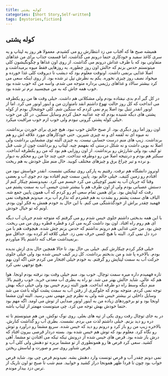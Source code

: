 ```yaml
---
title: کوله پشتی
categories: [Short Story,Self-written]
tags: [mystories,fiction]
---
```


<style type="text/css"> 
@font-face { font-family: 'Roya'; src: url('../../roya.ttf'); } 
.px-1 {
    font-family: Roya; direction: rtl;
}
</style> 

## کوله پشتی


همیشه صبح ها که آفتاب می زد انتظارش رو می کشیدم. معمولا هر روز یه لپتاپ و یه سری کاغذ سفید و خودکاری حتما درونم می گذاشت. اما قسمت جذاب برای من غذاهای متفاوتی بود که با ظرف غذاش درونم می گذاشت. از روی اون غذاها و چگونگیشون کلی ميتونستم حدس بزنم که حالش اون روز چطوره. یه روزهایی فقط میوه برمیداشت و اصلا غذایی برنمی داشت. اونوقت معلوم بود که دیشب تا دیروقت کلی غذا خورده و میخواد نصف روز چیزی نخوره. یکم به نظرش تپل تر شده بود. از روی اینکه سعی می کرد بیشتر سالاد و غذاهای رژیمی برداره متوجه می شدم. واسه من که خوب شده بود خوب همه جاش که به من میچسبید نرم تر شده بود. 

در کل گیر آدم بدی نیفتاده بودم ولی مشکلاتی هم داشت. خیلی وقت ها من رو یکطرفه می انداخت که کل روز حالت تهوع داشتم انقد نامتوازن من و اینور اونور می کرد. اما از اونور انقدر تنبل بود اصلا پرم نمی کردم که سنگین شم. کلی خوشحال بودم از کوله پشتی های دیگه شنیده بودم که چه عذابیه حمل کردم وسایل سنگین. در کل من خوب خیلی کوله پشتی گرونی نبودم ولی خوب ازم خوب مراقبت میکرد. 

اون روز اما روز دیگری بود. از صبح حالش خوب نبود. هیچ چیزی برای خوردن برنداشت. نه میوه ای نه لقمه ای و نه چیزی شیرین. حتی خودکارهای مورد علاقه اش رو هم برنداشت. زیپ های منم درست حسابی نیست. یه چیزی البته توی مشمایی برداشت ولی اصلا نه بویی داشت و نه شکل درستی که بفهمم چیه. لپتاپ رو برداشت چون از شب قبل تو کیف بود ولی شارژش رو برنداشت. از اون روزایی هم بود که من رو یکطرفه انداخت. سبکتر هم بودم و درنتیجه اصلا من رو دوطرفه ننداخت. حتی چند جا من رو محکم به دیوار و نرده و تیر چراغ برق و چیزهای مختلف کوبید. حال منم مثل خودش به هم ریخت. 

اونروز دانشگاه هم نرفت. رفتیم یه پارکی روی نیمکتی نشست. انقدر حواسش نبود من افتادم رو زمین کثیف. خیلی حالم بود. پایین سمت چپم افتاده بود دم جوی آب و بعضی وقتا که جریان آب یه تغییر کوچیکی می کرد خیسم می کرد. نمیدونستم چیکار کنم از دستش عصبانی بودم ولی از اون طرف هم با بیشتر شدن خیسی آب به سمت پشتم می رفت که لپتاپش بود. برای همین تمام سعی ام رو کردم که آب همون پایین جمع شه. الیاف های سمت پشتم رو بشدت به هم فشردم که نذارم آب بره. میدونم هیچوقت نمی فهمید چقدر براش از خودگذشتگی می کنم. با این حال بد خودم همش به فکر اون بودم. اونم که تو خیال خودش.

با این همه بدبختی داشتم جلوی خیس شدم رو می گرفتم که متوجه شدم جریان آب دیگه ای هم روم راه افتاد. اون بود داشت گریه می کرد و قطره قطره روی من می ریخت. چش بود. من حتی غذایی هم درونم نداشتم که حدس بزنم چش شده. هیچوقت هم با من درد دل نمی کرد. البته با هیچ کسی حرف نمی زد. خیلی کلافه ام کرده بود. حداقل منو برنمیداشت صاف کنه داشتم بالا میاوردم. 

خیلی فکر کردم چیکارش کنم. خیلی بی حال بود. تا حالا همچین حال بدی ازش ندیده بودم. بالاخره پا شد و من بدبختم برداشت. کل زیر کیف خیس شده بود ولی خیلی جلوی حرکت آب به سمت لپتاپش رو گرفتم. به خودم خیلی افتخار می کردم حتی اگه اون بهم هیچ توجهی نمی کرد. 

تازه فهمیدم داره میره سمت توچال. خوب بود. منم خیلی وقت بود نرفته بودم اونجا. هوا هم که عالی. شاید حالش بهتر می شد. تو راه یه بطری آب معدنی خرید. خوب رفتیم بالا. منم دیگه وسط راه دو طرفه انداخت. هنوز البته زیرم خیس بود ولی خیلی دیگه بهش توجه نمی کردم. متوجه بودم که جلوگیری از رفتن آب به سمت پشت کوله باعث می شد وسایل داخلی تر بیشتر خیس شه ولی به نظرم چیز مهمی نمی رسید. البته اون مشما اونجا بود و تو برخوردهای زیاده من به اینور اونور صدایی از توش می اومد. اگه مهم بود حتما خودش بهش توجه می کرد. چی میتونست مهمتر از لپتاپ باشه. 

در یه جای توچال رفت روی یکی از تپه های بغلی. روی نوک نوکش. من هم میتونستم تا ته دره رو دید بزنم. خیلی داشتم لذت می بردم. نشست. بطری آب رو گذاشت کنارش. بالاخره زیپ من رو باز کرد و درونم رو دید که خیس شده. سریع مشما رو درآورد و توش رو نگاه کرد. معلوم بود که توش هم خیس شده بود. بسته دردار قرصی بیرون افتاد که درش باز شده بود. قرص های خیس شده از درونش تیکه تیکه می افتادن تو مشما. آهی کشید. سعی کرد قرص ها رو همونطوری از تو مشما بریزه تو دهنش ولی کلی آب و قرص شناور روی سر و صورت و لباسش ریختن. 

نمی دونم چقدر آب و قرص تونست وارد دهنش بشه. نمیدونم قرص چی بود. شاید قرص خواب بود چون تا فردا ظهر همونجا دراز کشید و خوابید. منم شب تا صبح تو اون تاریک از ترس دزد بیدار موندم. 



